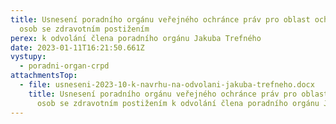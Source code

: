 ```yaml
---
title: Usnesení poradního orgánu veřejného ochránce práv pro oblast ochrany práv
  osob se zdravotním postižením
perex: k odvolání člena poradního orgánu Jakuba Trefného
date: 2023-01-11T16:21:50.661Z
vystupy:
  - poradni-organ-crpd
attachmentsTop:
  - file: usneseni-2023-10-k-navrhu-na-odvolani-jakuba-trefneho.docx
    title: Usnesení poradního orgánu veřejného ochránce práv pro oblast ochrany práv
      osob se zdravotním postižením k odvolání člena poradního orgánu Jakuba Trefného
---
```

